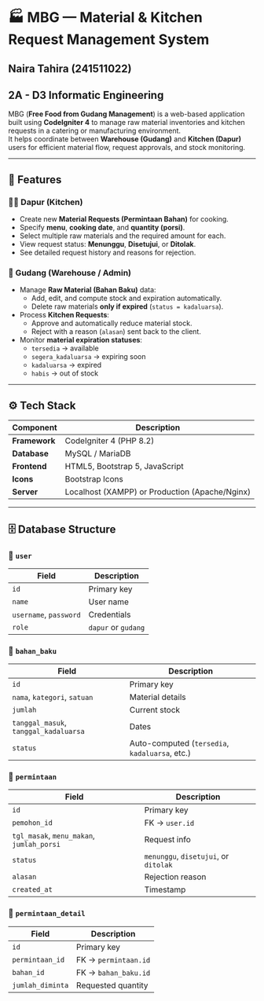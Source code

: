 

# 🏭 MBG — Material & Kitchen Request Management System
## Naira Tahira (241511022)
## 2A - D3 Informatic Engineering

MBG (**Free Food from Gudang Management**) is a web-based application built using **CodeIgniter 4** to manage raw material inventories and kitchen requests in a catering or manufacturing environment.  
It helps coordinate between **Warehouse (Gudang)** and **Kitchen (Dapur)** users for efficient material flow, request approvals, and stock monitoring.

---

## 🚀 Features

### 👩‍🍳 Dapur (Kitchen)
- Create new **Material Requests (Permintaan Bahan)** for cooking.
- Specify **menu**, **cooking date**, and **quantity (porsi)**.
- Select multiple raw materials and the required amount for each.
- View request status: **Menunggu**, **Disetujui**, or **Ditolak**.
- See detailed request history and reasons for rejection.

### 🏢 Gudang (Warehouse / Admin)
- Manage **Raw Material (Bahan Baku)** data:
  - Add, edit, and compute stock and expiration automatically.
  - Delete raw materials **only if expired** (`status = kadaluarsa`).
- Process **Kitchen Requests**:
  - Approve and automatically reduce material stock.
  - Reject with a reason (`alasan`) sent back to the client.
- Monitor **material expiration statuses**:
  - `tersedia` → available  
  - `segera_kadaluarsa` → expiring soon  
  - `kadaluarsa` → expired  
  - `habis` → out of stock  

---

## ⚙️ Tech Stack

| Component | Description |
|------------|-------------|
| **Framework** | CodeIgniter 4 (PHP 8.2) |
| **Database** | MySQL / MariaDB |
| **Frontend** | HTML5, Bootstrap 5, JavaScript |
| **Icons** | Bootstrap Icons |
| **Server** | Localhost (XAMPP) or Production (Apache/Nginx) |

---

## 🗄️ Database Structure

### 🧾 `user`
| Field | Description |
|-------|--------------|
| `id` | Primary key |
| `name` | User name |
| `username`, `password` | Credentials |
| `role` | `dapur` or `gudang` |

### 🧾 `bahan_baku`
| Field | Description |
|-------|--------------|
| `id` | Primary key |
| `nama`, `kategori`, `satuan` | Material details |
| `jumlah` | Current stock |
| `tanggal_masuk`, `tanggal_kadaluarsa` | Dates |
| `status` | Auto-computed (`tersedia`, `kadaluarsa`, etc.) |

### 🧾 `permintaan`
| Field | Description |
|-------|--------------|
| `id` | Primary key |
| `pemohon_id` | FK → `user.id` |
| `tgl_masak`, `menu_makan`, `jumlah_porsi` | Request info |
| `status` | `menunggu`, `disetujui`, or `ditolak` |
| `alasan` | Rejection reason |
| `created_at` | Timestamp |

### 🧾 `permintaan_detail`
| Field | Description |
|-------|--------------|
| `id` | Primary key |
| `permintaan_id` | FK → `permintaan.id` |
| `bahan_id` | FK → `bahan_baku.id` |
| `jumlah_diminta` | Requested quantity |

